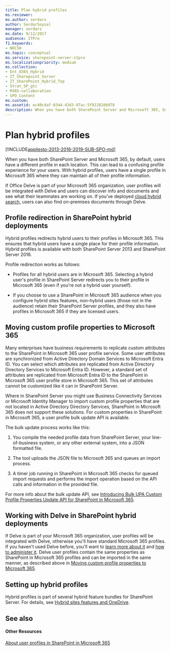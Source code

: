 ```yaml
---
title: Plan hybrid profiles
ms.reviewer: 
ms.author: serdars
author: SerdarSoysal
manager: serdars
ms.date: 9/12/2017
audience: ITPro
f1.keywords:
- NOCSH
ms.topic: conceptual
ms.service: sharepoint-server-itpro
ms.localizationpriority: medium
ms.collection:
- Ent_O365_Hybrid
- IT_Sharepoint_Server
- IT_SharePoint_Hybrid_Top
- Strat_SP_gtc
- M365-collaboration
- SPO_Content
ms.custom: 
ms.assetid: ec40c4af-0344-43d3-97ac-5f91282db978
description: When you have both SharePoint Server and Microsoft 365, by default, users have a different profile in each location. This can lead to a confusing profile experience for your users. With hybrid profiles, users have a single profile in Microsoft 365 where they can maintain all of their profile information.
---
```


# Plan hybrid profiles

[!INCLUDE[appliesto-2013-2016-2019-SUB-SPO-md](../includes/appliesto-2013-2016-2019-SUB-SPO-md.md)]

When you have both SharePoint Server and Microsoft 365, by default, users have a different profile in each location. This can lead to a confusing profile experience for your users. With hybrid profiles, users have a single profile in Microsoft 365 where they can maintain all of their profile information.
  
If Office Delve is part of your Microsoft 365 organization, user profiles will be integrated with Delve and users can discover info and documents and see what their teammates are working on. If you've deployed [cloud hybrid search](./plan-cloud-hybrid-search-for-sharepoint.md), users can also find on-premises documents through Delve.
  
## Profile redirection in SharePoint hybrid deployments

Hybrid profiles redirects hybrid users to their profiles in Microsoft 365. This ensures that hybrid users have a single place for their profile information. Hybrid profiles is available with both SharePoint Server 2013 and SharePoint Server 2016.
  
Profile redirection works as follows:
  
- Profiles for all hybrid users are in Microsoft 365. Selecting a hybrid user's profile in SharePoint Server redirects you to their profile in Microsoft 365 (even if you're not a hybrid user yourself).
    
- If you choose to use a SharePoint in Microsoft 365 audience when you configure hybrid sites features, non-hybrid users (those not in the audience) retain their SharePoint Server profiles, and they also have profiles in Microsoft 365 if they are licensed users.
    
## Moving custom profile properties to Microsoft 365
<a name="MovingProfileData"> </a>

Many enterprises have business requirements to replicate custom attributes to the SharePoint in Microsoft 365 user profile service. Some user attributes are synchronized from Active Directory Domain Services to Microsoft Entra ID. You can select which attributes are replicated from Active Directory Directory Services to Microsoft Entra ID. However, a standard set of attributes are replicated from Microsoft Entra ID to the SharePoint in Microsoft 365 user profile store in Microsoft 365. This set of attributes cannot be customized like it can in SharePoint Server.
  
Where in SharePoint Server you might use Business Connectivity Services or Microsoft Identity Manager to import custom profile properties that are not located in Active Directory Directory Services, SharePoint in Microsoft 365 does not support these solutions. For custom properties in SharePoint in Microsoft 365, a user profile bulk update API is available.
  
The bulk update process works like this:
  
1. You compile the needed profile data from SharePoint Server, your line-of-business system, or any other external system, into a JSON formatted file. 
    
2. The tool uploads the JSON file to Microsoft 365 and queues an import process.
    
3. A timer job running in SharePoint in Microsoft 365 checks for queued import requests and performs the import operation based on the API calls and information in the provided file.
    
For more info about the bulk update API, see [Introducing Bulk UPA Custom Profile Properties Update API for SharePoint in Microsoft 365](https://devblogs.microsoft.com/microsoft365dev/introducing-bulk-upa-custom-profile-properties-update-api/).
  
## Working with Delve in SharePoint hybrid deployments
<a name="MovingProfileData"> </a>

If Delve is part of your Microsoft 365 organization, user profiles will be integrated with Delve, otherwise you'll have standard Microsoft 365 profiles. If you haven't used Delve before, you'll want to [learn more about it](https://support.office.com/article/1315665a-c6af-4409-a28d-49f8916878ca) and [how to administer it](../../SharePointOnline/delve-for-office-365-admins.md). Delve user profiles contain the same properties as SharePoint in Microsoft 365 profiles and can be imported in the same manner, as described above in [Moving custom profile properties to Microsoft 365](plan-hybrid-profiles.md#MovingProfileData).
  
## Setting up hybrid profiles
<a name="MovingProfileData"> </a>

Hybrid profiles is part of several hybrid feature bundles for SharePoint Server. For details, see [Hybrid sites features and OneDrive](sharepoint-hybrid-sites-and-search.md#SitesFeatures).
  
## See also
<a name="MovingProfileData"> </a>

#### Other Resources

[About user profiles in SharePoint in Microsoft 365](../../SharePointOnline/manage-user-profiles.md)
